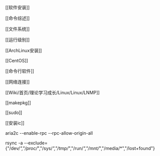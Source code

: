 [[软件安装]]

[[命令综述]]

[[文件系统]]

[[运行级别]]

[[ArchLinux安装]]

[[CentOS]]

[[命令行软件]]

[[网络连接]]

[[Wiki/首页/理论学习成长/Linux/Linux/LNMP]]

[[makepkg]]

[[sudo]]

[[安装ic]]

  

aria2c --enable-rpc --rpc-allow-origin-all

  

  

  

  

rsync -a --exclude={"/dev/_","/proc/_","/sys/_","/tmp/_","/run/_","/mnt/_","/media/*","/lost+found"}
